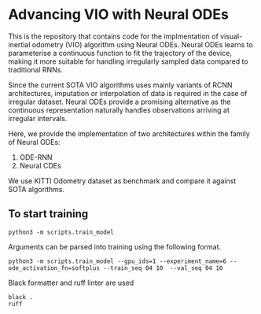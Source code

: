 # Advancing VIO with Neural ODEs

This is the repository that contains code for the implmentation of visual-inertial odometry (VIO) algorithm using Neural ODEs. Neural ODEs learns to parameterise a continuous function to fit the trajectory of the device, making it more suitable for handling irregularly sampled data compared to traditional RNNs. 

Since the current SOTA VIO algorithms uses mainly variants of RCNN architectures, imputation or interpolation of data is required in the case of irregular dataset. Neural ODEs provide a promising alternative as the continuous representation naturally handles observations arriving at irregular intervals. 

Here, we provide the implementation of two architectures within the family of Neural ODEs:
1. ODE-RNN
2. Neural CDEs

We use KITTI Odometry dataset as benchmark and compare it against SOTA algorithms. 


## To start training
```
python3 -m scripts.train_model
```

Arguments can be parsed into training using the following format.

```
python3 -m scripts.train_model --gpu_ids=1 --experiment_name=6 --ode_activation_fn=softplus --train_seq 04 10  --val_seq 04 10
```

Black formatter and ruff linter are used
```
black .
ruff
```

